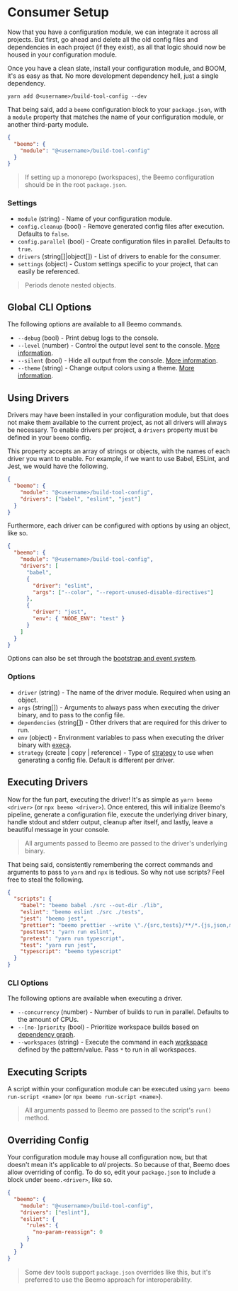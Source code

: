 # Consumer Setup

Now that you have a configuration module, we can integrate it across all projects. But first, go
ahead and delete all the old config files and dependencies in each project (if they exist), as all
that logic should now be housed in your configuration module.

Once you have a clean slate, install your configuration module, and BOOM, it's as easy as that. No
more development dependency hell, just a single dependency.

```
yarn add @<username>/build-tool-config --dev
```

That being said, add a `beemo` configuration block to your `package.json`, with a `module` property
that matches the name of your configuration module, or another third-party module.

```json
{
  "beemo": {
    "module": "@<username>/build-tool-config"
  }
}
```

> If setting up a monorepo (workspaces), the Beemo configuration should be in the root
> `package.json`.

### Settings

- `module` (string) - Name of your configuration module.
- `config.cleanup` (bool) - Remove generated config files after execution. Defaults to `false`.
- `config.parallel` (bool) - Create configuration files in parallel. Defaults to `true`.
- `drivers` (string[]|object[]) - List of drivers to enable for the consumer.
- `settings` (object) - Custom settings specific to your project, that can easily be referenced.

> Periods denote nested objects.

## Global CLI Options

The following options are available to all Beemo commands.

- `--debug` (bool) - Print debug logs to the console.
- `--level` (number) - Control the output level sent to the console.
  [More information](./tips#output-verbosity).
- `--silent` (bool) - Hide all output from the console. [More information](./tips#output-verbosity).
- `--theme` (string) - Change output colors using a theme. [More information](./tips.md#cli-themes).

## Using Drivers

Drivers may have been installed in your configuration module, but that does not make them available
to the current project, as not all drivers will always be necessary. To enable drivers per project,
a `drivers` property must be defined in your `beemo` config.

This property accepts an array of strings or objects, with the names of each driver you want to
enable. For example, if we want to use Babel, ESLint, and Jest, we would have the following.

```json
{
  "beemo": {
    "module": "@<username>/build-tool-config",
    "drivers": ["babel", "eslint", "jest"]
  }
}
```

Furthermore, each driver can be configured with options by using an object, like so.

```json
{
  "beemo": {
    "module": "@<username>/build-tool-config",
    "drivers": [
      "babel",
      {
        "driver": "eslint",
        "args": ["--color", "--report-unused-disable-directives"]
      },
      {
        "driver": "jest",
        "env": { "NODE_ENV": "test" }
      }
    ]
  }
}
```

Options can also be set through the [bootstrap and event system](./events.md).

### Options

- `driver` (string) - The name of the driver module. Required when using an object.
- `args` (string[]) - Arguments to always pass when executing the driver binary, and to pass to the
  config file.
- `dependencies` (string[]) - Other drivers that are required for this driver to run.
- `env` (object) - Environment variables to pass when executing the driver binary with
  [execa](https://github.com/sindresorhus/execa).
- `strategy` (create | copy | reference) - Type of [strategy](./driver.md#config-strategies) to use
  when generating a config file. Default is different per driver.

## Executing Drivers

Now for the fun part, executing the driver! It's as simple as `yarn beemo <driver>` (or
`npx beemo <driver>`). Once entered, this will initialize Beemo's pipeline, generate a configuration
file, execute the underlying driver binary, handle stdout and stderr output, cleanup after itself,
and lastly, leave a beautiful message in your console.

> All arguments passed to Beemo are passed to the driver's underlying binary.

That being said, consistently remembering the correct commands and arguments to pass to `yarn` and
`npx` is tedious. So why not use scripts? Feel free to steal the following.

```json
{
  "scripts": {
    "babel": "beemo babel ./src --out-dir ./lib",
    "eslint": "beemo eslint ./src ./tests",
    "jest": "beemo jest",
    "prettier": "beemo prettier --write \"./{src,tests}/**/*.{js,json,md}\"",
    "posttest": "yarn run eslint",
    "pretest": "yarn run typescript",
    "test": "yarn run jest",
    "typescript": "beemo typescript"
  }
}
```

### CLI Options

The following options are available when executing a driver.

- `--concurrency` (number) - Number of builds to run in parallel. Defaults to the amount of CPUs.
- `--[no-]priority` (bool) - Prioritize workspace builds based on
  [dependency graph](./workspaces.md#priority-packages).
- `--workspaces` (string) - Execute the command in each [workspace](./workspaces.md) defined by the
  pattern/value. Pass `*` to run in all workspaces.

## Executing Scripts

A script within your configuration module can be executed using `yarn beemo run-script <name>` (or
`npx beemo run-script <name>`).

> All arguments passed to Beemo are passed to the script's `run()` method.

## Overriding Config

Your configuration module may house all configuration now, but that doesn't mean it's applicable to
_all_ projects. So because of that, Beemo does allow overriding of config. To do so, edit your
`package.json` to include a block under `beemo.<driver>`, like so.

```json
{
  "beemo": {
    "module": "@<username>/build-tool-config",
    "drivers": ["eslint"],
    "eslint": {
      "rules": {
        "no-param-reassign": 0
      }
    }
  }
}
```

> Some dev tools support `package.json` overrides like this, but it's preferred to use the Beemo
> approach for interoperability.
